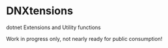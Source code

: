 # DNXtensions
dotnet Extensions and Utility functions

Work in progress only, not nearly ready for public consumption!
